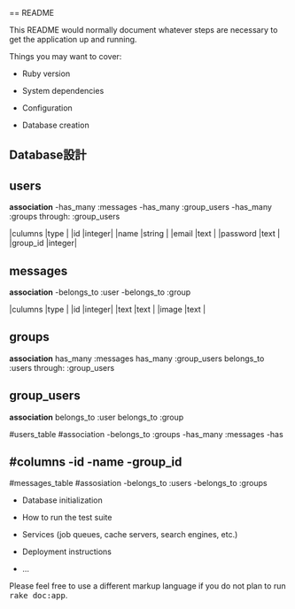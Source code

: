 == README

This README would normally document whatever steps are necessary to get the
application up and running.

Things you may want to cover:

* Ruby version

* System dependencies

* Configuration

* Database creation

## Database設計

## users
**association**
-has_many :messages
-has_many :group_users
-has_many :groups through: :group_users

|culumns  |type   |
|id       |integer|
|name     |string |
|email    |text   |
|password |text   |
|group_id |integer|


## messages
**association**
-belongs_to :user
-belongs_to :group

|culumns  |type   |
|id       |integer|
|text     |text   |
|image    |text   |

## groups
**association**
has_many :messages
has_many :group_users
belongs_to :users through: :group_users

## group_users
**association**
belongs_to :user
belongs_to :group








#users_table
  #association
  -belongs_to :groups
  -has_many :messages
  -has

  #columns
  -id
  -name
  -group_id
  -

#messages_table
  #assosiation
  -belongs_to :users
  -belongs_to :groups


* Database initialization

* How to run the test suite

* Services (job queues, cache servers, search engines, etc.)

* Deployment instructions

* ...


Please feel free to use a different markup language if you do not plan to run
<tt>rake doc:app</tt>.


































